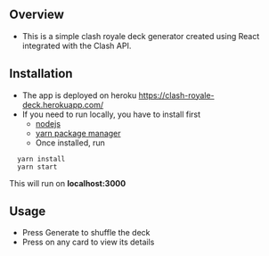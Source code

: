 
## Overview
- This is a simple clash royale deck generator created using React integrated with the Clash API.

## Installation
- The app is deployed on heroku https://clash-royale-deck.herokuapp.com/
- If you need to run locally, you have to install first 
  - [nodejs](https://nodejs.org/en/download/)
  - [yarn package manager](https://yarnpkg.com/lang/en/docs/install/)
  - Once installed, run
``` 
  yarn install
  yarn start
```
This will run on **localhost:3000**

## Usage
- Press Generate to shuffle the deck
- Press on any card to view its details
